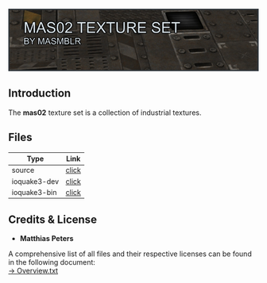 ![preview](docs/images/header.jpg)

## Introduction
The **mas02** texture set is a collection of industrial textures.

## Files
| Type | Link |
|----------|-------|
| source| [click](https://github.com/Masmblr/mas02-Texture-Set/tree/main/src/) |
| ioquake3-dev | [click](https://github.com/Masmblr/mas02-Texture-Set/tree/ioquake3-dev)|
| ioquake3-bin | [click](https://github.com/Masmblr/mas02-Texture-Set/releases/tag/v1.0)|


## Credits & License
- **Matthias Peters**

A comprehensive list of all files and their respective licenses can be found in the following document: </br>
[→ Overview.txt](./docs/copyright/Overview.txt)

